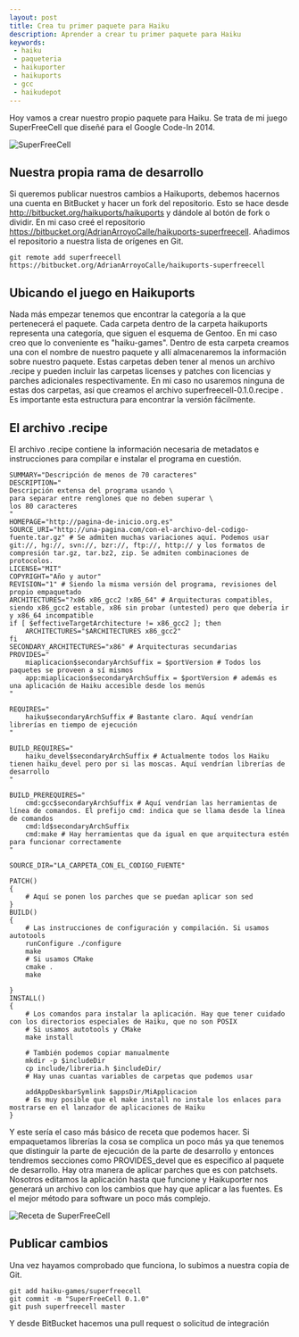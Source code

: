 ```yaml
---
layout: post
title: Crea tu primer paquete para Haiku
description: Aprender a crear tu primer paquete para Haiku
keywords:
 - haiku
 - paqueteria
 - haikuporter
 - haikuports
 - gcc
 - haikudepot
---
```


Hoy vamos a crear nuestro propio paquete para Haiku. Se trata de mi juego SuperFreeCell que diseñé para el Google Code-In 2014.

![SuperFreeCell]({{site.baseurl}}images/SuperFreeCell-1.png)


## Nuestra propia rama de desarrollo

Si queremos publicar nuestros cambios a Haikuports, debemos hacernos una cuenta en BitBucket y hacer un fork del repositorio. Esto se hace desde http://bitbucket.org/haikuports/haikuports y dándole al botón de fork o dividir. En mi caso creé el repositorio https://bitbucket.org/AdrianArroyoCalle/haikuports-superfreecell. Añadimos el repositorio a nuestra lista de orígenes en Git.

```
git remote add superfreecell https://bitbucket.org/AdrianArroyoCalle/haikuports-superfreecell
```

## Ubicando el juego en Haikuports

Nada más empezar tenemos que encontrar la categoría a la que pertenecerá el paquete. Cada carpeta dentro de la carpeta haikuports representa una categoría, que siguen el esquema de Gentoo. En mi caso creo que lo conveniente es "haiku-games". Dentro de esta carpeta creamos una con el nombre de nuestro paquete y allí almacenaremos la información sobre nuestro paquete. Estas carpetas deben tener al menos un archivo .recipe y pueden incluir las carpetas licenses y patches con licencias y parches adicionales respectivamente. En mi caso no usaremos ninguna de estas dos carpetas, así que creamos el archivo superfreecell-0.1.0.recipe . Es importante esta estructura para encontrar la versión fácilmente.

## El archivo .recipe

El archivo .recipe contiene la información necesaria de metadatos e instrucciones para compilar e instalar el programa en cuestión.

```
SUMMARY="Descripción de menos de 70 caracteres"
DESCRIPTION="
Descripción extensa del programa usando \
para separar entre renglones que no deben superar \
los 80 caracteres
"
HOMEPAGE="http://pagina-de-inicio.org.es"
SOURCE_URI="http://una-pagina.com/con-el-archivo-del-codigo-fuente.tar.gz" # Se admiten muchas variaciones aquí. Podemos usar git://, hg://, svn://, bzr://, ftp://, http:// y los formatos de compresión tar.gz, tar.bz2, zip. Se admiten combinaciones de protocolos.
LICENSE="MIT"
COPYRIGHT="Año y autor"
REVISION="1" # Siendo la misma versión del programa, revisiones del propio empaquetado
ARCHITECTURES="?x86 x86_gcc2 !x86_64" # Arquitecturas compatibles, siendo x86_gcc2 estable, x86 sin probar (untested) pero que debería ir y x86_64 incompatible
if [ $effectiveTargetArchitecture != x86_gcc2 ]; then
	ARCHITECTURES="$ARCHITECTURES x86_gcc2"
fi
SECONDARY_ARCHITECTURES="x86" # Arquitecturas secundarias
PROVIDES="
	miaplicacion$secondaryArchSuffix = $portVersion # Todos los paquetes se proveen a sí mismos
	app:miaplicacion$secondaryArchSuffix = $portVersion # además es una aplicación de Haiku accesible desde los menús
"

REQUIRES="
	haiku$secondaryArchSuffix # Bastante claro. Aquí vendrían librerías en tiempo de ejecución
"

BUILD_REQUIRES="
	haiku_devel$secondaryArchSuffix # Actualmente todos los Haiku tienen haiku_devel pero por si las moscas. Aquí vendrían librerías de desarrollo
"

BUILD_PREREQUIRES="
	cmd:gcc$secondaryArchSuffix # Aquí vendrían las herramientas de línea de comandos. El prefijo cmd: indica que se llama desde la línea de comandos
	cmd:ld$secondaryArchSuffix
	cmd:make # Hay herramientas que da igual en que arquitectura estén para funcionar correctamente
"

SOURCE_DIR="LA_CARPETA_CON_EL_CODIGO_FUENTE"

PATCH()
{
	# Aquí se ponen los parches que se puedan aplicar son sed
}
BUILD()
{
	# Las instrucciones de configuración y compilación. Si usamos autotools
	runConfigure ./configure
	make
	# Si usamos CMake
	cmake .
	make
	
}
INSTALL()
{
	# Los comandos para instalar la aplicación. Hay que tener cuidado con los directorios especiales de Haiku, que no son POSIX
	# Si usamos autotools y CMake
	make install
	
	# También podemos copiar manualmente
	mkdir -p $includeDir
	cp include/libreria.h $includeDir/
	# Hay unas cuantas variables de carpetas que podemos usar
	
	addAppDeskbarSymlink $appsDir/MiApplicacion
	# Es muy posible que el make install no instale los enlaces para mostrarse en el lanzador de aplicaciones de Haiku
}
```

Y este sería el caso más básico de receta que podemos hacer. Si empaquetamos librerías la cosa se complica un poco más ya que tenemos que distinguir la parte de ejecución de la parte de desarrollo y entonces tendremos secciones como PROVIDES_devel que es especifico al paquete de desarrollo. Hay otra manera de aplicar parches que es con patchsets. Nosotros editamos la aplicación hasta que funcione y Haikuporter nos generará un archivo con los cambios que hay que aplicar a las fuentes. Es el mejor método para software un poco más complejo.

![Receta de SuperFreeCell]({{site.baseurl}}images/SuperFreeCell-Recipe.png)

## Publicar cambios

Una vez hayamos comprobado que funciona, lo subimos a nuestra copia de Git.

```
git add haiku-games/superfreecell
git commit -m "SuperFreeCell 0.1.0"
git push superfreecell master
```

Y desde BitBucket hacemos una pull request o solicitud de integración


